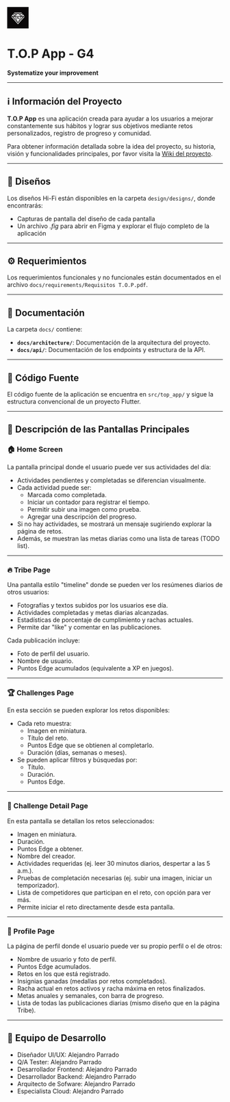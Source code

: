 <img src="./docs/design/branding/top_icon.png" alt="drawing" width="50"/>

# T.O.P App - G4
**Systematize your improvement**

---

## :information_source: Información del Proyecto

**T.O.P App** es una aplicación creada para ayudar a los usuarios a mejorar constantemente sus hábitos y lograr sus objetivos mediante retos personalizados, registro de progreso y comunidad.

Para obtener información detallada sobre la idea del proyecto, su historia, visión y funcionalidades principales, por favor visita la [Wiki del proyecto](https://github.com/puj-course/fis_2025_g4/wiki).

---

## :art: Diseños

Los diseños Hi-Fi están disponibles en la carpeta `design/designs/`, donde encontrarás:
- Capturas de pantalla del diseño de cada pantalla
- Un archivo *.fig* para abrir en Figma y explorar el flujo completo de la aplicación

---

## :gear: Requerimientos

Los requerimientos funcionales y no funcionales están documentados en el archivo `docs/requirements/Requisitos T.O.P.pdf`.

---

## :scroll: Documentación

La carpeta `docs/` contiene:
- **`docs/architecture/`**: Documentación de la arquitectura del proyecto.
- **`docs/api/`**: Documentación de los endpoints y estructura de la API.

---

## :file_folder: Código Fuente

El código fuente de la aplicación se encuentra en `src/top_app/` y sigue la estructura convencional de un proyecto Flutter.

---

## :iphone: Descripción de las Pantallas Principales

### :house: Home Screen
La pantalla principal donde el usuario puede ver sus actividades del día:
- Actividades pendientes y completadas se diferencian visualmente.
- Cada actividad puede ser:
  - Marcada como completada.
  - Iniciar un contador para registrar el tiempo.
  - Permitir subir una imagen como prueba.
  - Agregar una descripción del progreso.
- Si no hay actividades, se mostrará un mensaje sugiriendo explorar la página de retos.
- Además, se muestran las metas diarias como una lista de tareas (TODO list).

---

### :fire: Tribe Page
Una pantalla estilo "timeline" donde se pueden ver los resúmenes diarios de otros usuarios:
- Fotografías y textos subidos por los usuarios ese día.
- Actividades completadas y metas diarias alcanzadas.
- Estadísticas de porcentaje de cumplimiento y rachas actuales.
- Permite dar "like" y comentar en las publicaciones.

Cada publicación incluye:
- Foto de perfil del usuario.
- Nombre de usuario.
- Puntos Edge acumulados (equivalente a XP en juegos).

---

### :trophy: Challenges Page
En esta sección se pueden explorar los retos disponibles:
- Cada reto muestra:
  - Imagen en miniatura.
  - Título del reto.
  - Puntos Edge que se obtienen al completarlo.
  - Duración (días, semanas o meses).
- Se pueden aplicar filtros y búsquedas por:
  - Título.
  - Duración.
  - Puntos Edge.

---

### :dart: Challenge Detail Page
En esta pantalla se detallan los retos seleccionados:
- Imagen en miniatura.
- Duración.
- Puntos Edge a obtener.
- Nombre del creador.
- Actividades requeridas (ej. leer 30 minutos diarios, despertar a las 5 a.m.).
- Pruebas de completación necesarias (ej. subir una imagen, iniciar un temporizador).
- Lista de competidores que participan en el reto, con opción para ver más.
- Permite iniciar el reto directamente desde esta pantalla.

---

### :bust_in_silhouette: Profile Page
La página de perfil donde el usuario puede ver su propio perfil o el de otros:
- Nombre de usuario y foto de perfil.
- Puntos Edge acumulados.
- Retos en los que está registrado.
- Insignias ganadas (medallas por retos completados).
- Racha actual en retos activos y racha máxima en retos finalizados.
- Metas anuales y semanales, con barra de progreso.
- Lista de todas las publicaciones diarias (mismo diseño que en la página Tribe).

---

## :rocket: Equipo de Desarrollo
- Diseñador UI/UX: Alejandro Parrado
- Q/A Tester: Alejandro Parrado
- Desarrollador Frontend: Alejandro Parrado
- Desarrollador Backend: Alejandro Parrado
- Arquitecto de Sofware: Alejandro Parrado
- Especialista Cloud: Alejandro Parrado




